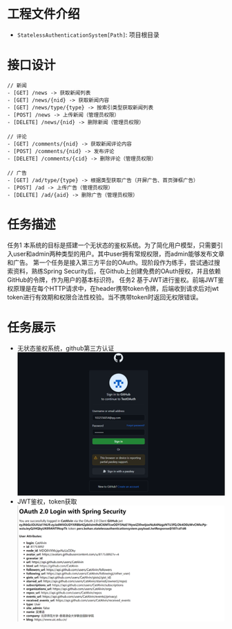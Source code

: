 # 工程文件介绍
- `StatelessAuthenticationSystem[Path]`: 项目根目录

# 接口设计
``` 
// 新闻
- [GET] /news -> 获取新闻列表
- [GET] /news/{nid} -> 获取新闻内容
- [GET] /news/type/{type} -> 按索引类型获取新闻列表
- [POST] /news -> 上传新闻（管理员权限）
- [DELETE] /news/{nid} -> 删除新闻（管理员权限）

// 评论
- [GET] /comments/{nid} -> 获取新闻评论内容
- [POST] /comments/{nid} -> 发布评论
- [DELETE] /comments/{cid} -> 删除评论（管理员权限）

// 广告
- [GET] /ad/type/{type} -> 根据类型获取广告（开屏广告、首页弹框广告）
- [POST] /ad -> 上传广告（管理员权限）
- [DELETE] /ad/{aid} -> 删除广告（管理员权限）
```

# 任务描述
任务1
本系统的目标是搭建一个无状态的鉴权系统。为了简化用户模型，只需要引入user和admin两种类型的用户。其中user拥有常规权限，而admin能够发布文章和广告。
第一个任务是接入第三方平台的OAuth。现阶段作为练手，尝试通过搜索资料，熟练Spring Security后，在Github上创建免费的OAuth授权，并且依赖GitHub的令牌，作为用户的基本标识符。
任务2
基于JWT进行鉴权。前端JWT鉴权原理是在每个HTTP请求中，在header携带token令牌，后端收到请求后对jwt token进行有效期和权限合法性校验。当不携带token时返回无权限错误。

# 任务展示
- 无状态鉴权系统，github第三方认证
![截图1](./imgs/1.png)
- JWT鉴权，token获取
![截图2](./imgs/2.png)

